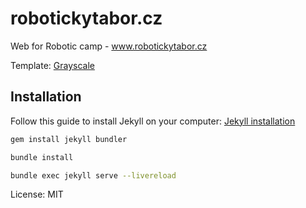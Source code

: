 # robotickytabor.cz
Web for Robotic camp - www.robotickytabor.cz

Template: [Grayscale](https://startbootstrap.com/template-overviews/grayscale/)

## Installation
Follow this guide to install Jekyll on your computer: [Jekyll installation](https://jekyllrb.com/docs/installation/)

```bash
gem install jekyll bundler

bundle install

bundle exec jekyll serve --livereload
```


License: MIT